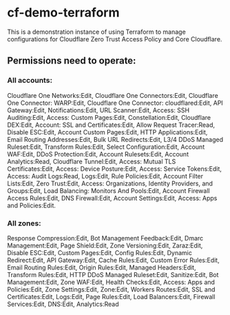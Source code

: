 # cf-demo-terraform
This is a demonstration instance of using Terraform to manage configurations for Cloudflare Zero Trust Access Policy and Core Cloudflare.

<h2>Permissions need to operate:</h2>
<h3>All accounts:</h3>
Cloudflare One Networks:Edit, Cloudflare One Connectors:Edit, Cloudflare One Connector: WARP:Edit, Cloudflare One Connector: cloudflared:Edit, API Gateway:Edit, Notifications:Edit, URL Scanner:Edit, Access: SSH Auditing:Edit, Access: Custom Pages:Edit, Constellation:Edit, Cloudflare DEX:Edit, Account: SSL and Certificates:Edit, Allow Request Tracer:Read, Disable ESC:Edit, Account Custom Pages:Edit, HTTP Applications:Edit, Email Routing Addresses:Edit, Bulk URL Redirects:Edit,  L3/4 DDoS Managed Ruleset:Edit, Transform Rules:Edit, Select Configuration:Edit, Account WAF:Edit, DDoS Protection:Edit, Account Rulesets:Edit, Account Analytics:Read, Cloudflare Tunnel:Edit, Access: Mutual TLS Certificates:Edit, Access: Device Posture:Edit, Access: Service Tokens:Edit, Access: Audit Logs:Read, Logs:Edit, Rule Policies:Edit, Account Filter Lists:Edit, Zero Trust:Edit, Access: Organizations, Identity Providers, and Groups:Edit, Load Balancing: Monitors And Pools:Edit, Account Firewall Access Rules:Edit, DNS Firewall:Edit, Account Settings:Edit, Access: Apps and Policies:Edit.

<h3>All zones:</h3>
Response Compression:Edit, Bot Management Feedback:Edit, Dmarc Management:Edit, Page Shield:Edit, Zone Versioning:Edit, Zaraz:Edit, Disable ESC:Edit, Custom Pages:Edit, Config Rules:Edit, Dynamic Redirect:Edit, API Gateway:Edit, Cache Rules:Edit, Custom Error Rules:Edit, Email Routing Rules:Edit, Origin Rules:Edit, Managed Headers:Edit, Transform Rules:Edit, HTTP DDoS Managed Ruleset:Edit, Sanitize:Edit, Bot Management:Edit, Zone WAF:Edit, Health Checks:Edit, Access: Apps and Policies:Edit, Zone Settings:Edit, Zone:Edit, Workers Routes:Edit, SSL and Certificates:Edit, Logs:Edit, Page Rules:Edit, Load Balancers:Edit, Firewall Services:Edit, DNS:Edit, Analytics:Read
